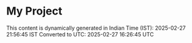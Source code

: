 # My Project

This content is dynamically generated in Indian Time (IST): 2025-02-27 21:56:45 IST
Converted to UTC: 2025-02-27 16:26:45 UTC
